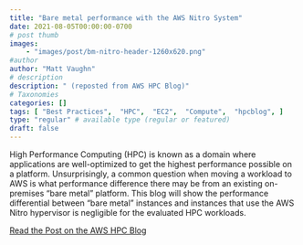 ```yaml
---
title: "Bare metal performance with the AWS Nitro System"
date: 2021-08-05T00:00:00-0700
# post thumb
images:
    - "images/post/bm-nitro-header-1260x620.png"
#author
author: "Matt Vaughn"
# description
description: " (reposted from AWS HPC Blog)"
# Taxonomies
categories: []
tags: [ "Best Practices",  "HPC",  "EC2",  "Compute",  "hpcblog", ]
type: "regular" # available type (regular or featured)
draft: false
---
```


High Performance Computing (HPC) is known as a domain where applications are well-optimized to get the highest performance possible on a platform. Unsurprisingly, a common question when moving a workload to AWS is what performance difference there may be from an existing on-premises “bare metal” platform. This blog will show the performance differential between “bare metal” instances and instances that use the AWS Nitro hypervisor is negligible for the evaluated HPC workloads.

<a href="{{ url }}" class="btn btn-primary btn-lg active" role="button" aria-pressed="true" style="margin-top: 8px;">Read the Post on the AWS HPC Blog</a>